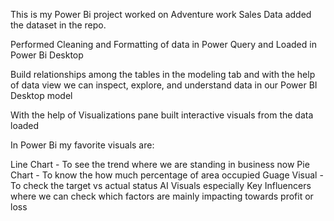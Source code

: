 This is my Power Bi project worked on Adventure work Sales Data added the dataset in the repo.

Performed Cleaning and Formatting of data in Power Query and Loaded in Power Bi Desktop

Build relationships among the tables in the modeling tab and with the help of data view we can inspect, explore, and understand data in our Power BI Desktop model

With the help of Visualizations pane built interactive visuals from the data loaded 

In Power Bi my favorite visuals are:

Line Chart - To see the trend where we are standing in business now
Pie Chart - To know the how much percentage of area occupied
Guage Visual - To check the target vs actual status
AI Visuals especially Key Influencers where we can check which factors are mainly impacting towards profit or loss
